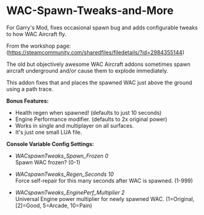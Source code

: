 # WAC-Spawn-Tweaks-and-More
For Garry's Mod, fixes occasional spawn bug and adds configurable tweaks to how WAC Aircraft fly.
 
 
From the workshop page:  
 (https://steamcommunity.com/sharedfiles/filedetails/?id=2984355144)


The old but objectively awesome WAC Aircraft addons sometimes spawn aircraft underground and/or cause them to explode immediately.

This addon fixes that and places the spawned WAC just above the ground using a path trace.

**Bonus Features:**
- Health regen when spawned! (defaults to just 10 seconds)
- Engine Performance modifier. (defaults to 2x original power)
- Works in single and multiplayer on all surfaces.
- It's just one small LUA file.

**Console Variable Config Settings:**
- _WACspawnTweaks_Spawn_Frozen 0_  
Spawn WAC frozen? (0-1)

- _WACspawnTweaks_Regen_Seconds 10_  
Force self-repair for this many seconds after WAC is spawned. (1-999)

- _WACspawnTweaks_EnginePerf_Multiplier 2_  
Universal Engine power multiplier for newly spawned WAC. (1=Original, [2]=Good, 5=Arcade, 10=Pain)
